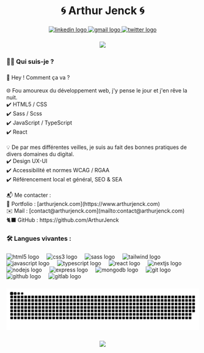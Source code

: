 <h1 align="center">🌀 Arthur Jenck 🌀</h1>

###

<div align="center">
  <a href="https://www.linkedin.com/in/arthurjenck/" target="_blank">
    <img src="https://img.shields.io/static/v1?message=LinkedIn&logo=linkedin&label=&color=0077B5&logoColor=white&labelColor=&style=for-the-badge" height="20" alt="linkedin logo"  />
  </a>
  <a href="mailto:arthurjenckdev@gmail.com" target="_blank">
    <img src="https://img.shields.io/static/v1?message=Gmail&logo=gmail&label=&color=D14836&logoColor=white&labelColor=&style=for-the-badge" height="20" alt="gmail logo"  />
  </a>
  <a href="https://x.com/ArthurJenck" target="_blank">
    <img src="https://img.shields.io/static/v1?message=Twitter&logo=twitter&label=&color=1DA1F2&logoColor=white&labelColor=&style=for-the-badge" height="20" alt="twitter logo"  />
  </a>
</div>

###

<div align="center">
  <img height="200" src="https://media.licdn.com/dms/image/v2/D4E16AQG0ykYEHl97DA/profile-displaybackgroundimage-shrink_350_1400/profile-displaybackgroundimage-shrink_350_1400/0/1733933181344?e=1739404800&v=beta&t=RSsPy_v_Yf5n0tYJF4eKaO7Fuc-wORqGrmSxeFYBWKs"  />
</div>

###

<h3 align="left">👩‍💻  Qui suis-je ?</h3>

###

<p align="left">🖖 Hey ! Comment ça va ?<br><br>🌐 Fou amoureux du développement web, j'y pense le jour et j'en rêve la nuit.<br>✔️ HTML5 / CSS<br>✔️ Sass / Scss<br>✔️ JavaScript / TypeScript<br>✔️ React<br><br>💡 De par mes différentes veilles, je suis au fait des bonnes pratiques de divers domaines du digital.<br>✔️ Design UX-UI<br>✔️ Accessibilité et normes WCAG / RGAA<br>✔️ Référencement local et général, SEO & SEA<br><br>📬 Me contacter :<br>📓 Portfolio : [arthurjenck.com](https://www.arthurjenck.com)<br>✉️ Mail : [contact@arthurjenck.com](mailto:contact@arthurjenck.com) <br>🐈‍⬛ GitHub : https://github.com/ArthurJenck</p>

###

<h3 align="left">🛠 Langues vivantes :</h3>

###

<div align="left">
  <img src="https://cdn.jsdelivr.net/gh/devicons/devicon/icons/html5/html5-original.svg" height="40" alt="html5 logo"  />
  <img width="12" />
  <img src="https://cdn.jsdelivr.net/gh/devicons/devicon/icons/css3/css3-original.svg" height="40" alt="css3 logo"  />
  <img width="12" />
  <img src="https://cdn.jsdelivr.net/gh/devicons/devicon/icons/sass/sass-original.svg" height="40" alt="sass logo"  />
  <img width="12" />
  <img src="https://cdn.jsdelivr.net/gh/devicons/devicon/icons/tailwindcss/tailwindcss-original.svg" height="40" alt="tailwind logo"  />
  <img width="12" />
  <img src="https://cdn.jsdelivr.net/gh/devicons/devicon/icons/javascript/javascript-original.svg" height="40" alt="javascript logo"  />
  <img width="12" />
  <img src="https://cdn.jsdelivr.net/gh/devicons/devicon/icons/typescript/typescript-original.svg" height="40" alt="typescript logo"  />
  <img width="12" />
  <img src="https://cdn.jsdelivr.net/gh/devicons/devicon/icons/react/react-original.svg" height="40" alt="react logo"  />
  <img width="12" />
  <img src="https://cdn.jsdelivr.net/gh/devicons/devicon/icons/nextjs/nextjs-original.svg" height="40" alt="nextjs logo"  />
  <img width="12" />
  <img src="https://cdn.jsdelivr.net/gh/devicons/devicon/icons/nodejs/nodejs-original.svg" height="40" alt="nodejs logo"  />
  <img width="12" />
  <img src="https://cdn.jsdelivr.net/gh/devicons/devicon/icons/express/express-original.svg" height="40" alt="express logo"  />
  <img width="12" />
  <img src="https://cdn.jsdelivr.net/gh/devicons/devicon/icons/mongodb/mongodb-original.svg" height="40" alt="mongodb logo"  />
  <img width="12" />
  <img src="https://cdn.jsdelivr.net/gh/devicons/devicon/icons/git/git-original.svg" height="40" alt="git logo"  />
  <img width="12" />
  <img src="https://cdn.jsdelivr.net/gh/devicons/devicon/icons/github/github-original.svg" height="40" alt="github logo"  />
  <img width="12" />
  <img src="https://cdn.jsdelivr.net/gh/devicons/devicon/icons/gitlab/gitlab-original.svg" height="40" alt="gitlab logo"  />
</div>

###

<img src="https://raw.githubusercontent.com/ArthurJenck/ArthurJenck/output/snake.svg" alt="Snake animation" />

###


<div align="center">
<img src="https://i.ibb.co/R4tzqky/logo.png" width="75" align="center">
</div>
